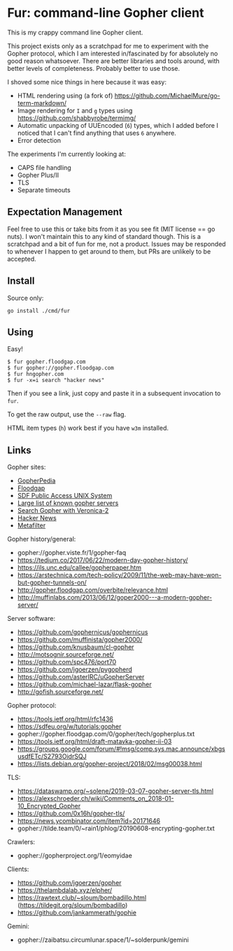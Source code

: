 Fur: command-line Gopher client
===============================

This is my crappy command line Gopher client.

This project exists only as a scratchpad for me to experiment with the Gopher
protocol, which I am interested in/fascinated by for absolutely no good reason
whatsoever. There are better libraries and tools around, with better levels of
completeness. Probably better to use those.

I shoved some nice things in here because it was easy:

- HTML rendering using (a fork of) https://github.com/MichaelMure/go-term-markdown/
- Image rendering for `I` and `g` types using https://github.com/shabbyrobe/termimg/
- Automatic unpacking of UUEncoded (`6`) types, which I added before I noticed that
  I can't find anything that uses `6` anywhere.
- Error detection

The experiments I'm currently looking at:

- CAPS file handling
- Gopher Plus/II
- TLS
- Separate timeouts

## Expectation Management

Feel free to use this or take bits from it as you see fit (MIT license == go
nuts). I won't maintain this to any kind of standard though. This is a
scratchpad and a bit of fun for me, not a product. Issues may be responded to
whenever I happen to get around to them, but PRs are unlikely to be accepted.

## Install

Source only:

    go install ./cmd/fur

## Using

Easy!

    $ fur gopher.floodgap.com
    $ fur gopher://gopher.floodgap.com
    $ fur hngopher.com
    $ fur -x=i search "hacker news"

Then if you see a link, just copy and paste it in a subsequent invocation to `fur`.

To get the raw output, use the `--raw` flag.

HTML item types (`h`) work best if you have `w3m` installed.

## Links

Gopher sites:

- [GopherPedia](gopher://gopherpedia.com/)
- [Floodgap](gopher://gopher.floodgap.com/)
- [SDF Public Access UNIX System](gopher://sdf.org/)
- [Large list of known gopher servers](gopher://gopher.floodgap.com/1/world)
- [Search Gopher with Veronica-2](gopher://gopher.floodgap.com/7/v2/vs)
- [Hacker News](gopher://hngopher.com/)
- [Metafilter](gopher://gopher.metafilter.com)

Gopher history/general:

- gopher://gopher.viste.fr/1/gopher-faq
- https://tedium.co/2017/06/22/modern-day-gopher-history/
- https://ils.unc.edu/callee/gopherpaper.htm
- https://arstechnica.com/tech-policy/2009/11/the-web-may-have-won-but-gopher-tunnels-on/
- http://gopher.floodgap.com/overbite/relevance.html
- http://muffinlabs.com/2013/06/12/goper2000---a-modern-gopher-server/

Server software:

- https://github.com/gophernicus/gophernicus
- https://github.com/muffinista/gopher2000/
- https://github.com/knusbaum/cl-gopher
- http://motsognir.sourceforge.net/
- https://github.com/spc476/port70
- https://github.com/jgoerzen/pygopherd
- https://github.com/asterIRC/uGopherServer
- https://github.com/michael-lazar/flask-gopher
- http://gofish.sourceforge.net/

Gopher protocol:

- https://tools.ietf.org/html/rfc1436
- https://sdfeu.org/w/tutorials:gopher
- gopher://gopher.floodgap.com/0/gopher/tech/gopherplus.txt
- https://tools.ietf.org/html/draft-matavka-gopher-ii-03
- https://groups.google.com/forum/#!msg/comp.sys.mac.announce/xbgsusdfETc/S2793OidrSQJ
- https://lists.debian.org/gopher-project/2018/02/msg00038.html

TLS:

- https://dataswamp.org/~solene/2019-03-07-gopher-server-tls.html
- https://alexschroeder.ch/wiki/Comments_on_2018-01-10_Encrypted_Gopher
- https://github.com/0x16h/gopher-tls/
- https://news.ycombinator.com/item?id=20171646
- gopher://tilde.team/0/~rain1/phlog/20190608-encrypting-gopher.txt

Crawlers:

- gopher://gopherproject.org/1/eomyidae

Clients:

- https://github.com/jgoerzen/gopher
- https://thelambdalab.xyz/elpher/
- https://rawtext.club/~sloum/bombadillo.html (https://tildegit.org/sloum/bombadillo)
- https://github.com/jankammerath/gophie

Gemini:

- gopher://zaibatsu.circumlunar.space/1/~solderpunk/gemini

